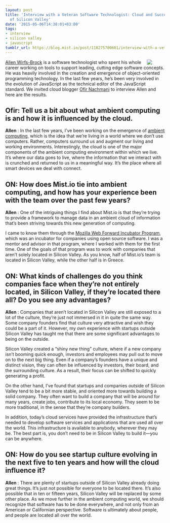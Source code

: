 ```yaml
---
layout: post
title: 'Interview with a Veteran Software Technologist: Cloud and Success Outside
  of Silicon Valley'
date: '2015-05-06T14:38:01+03:00'
tags:
- interview
- silicon valley
- javascript
tumblr_url: https://blog.mist.io/post/118275700661/interview-with-a-veteran-software-technologist
---
```

<figure data-orig-width="200" data-orig-height="200"><img src="/images/tumblr-images/tumblr_inline_nnxeutIxWK1rgqrs8_540.png" data-orig-width="200" data-orig-height="200" align="right"></figure>

[Allen Wirfs-Brock](https://twitter.com/awbjs) is a software technologist who spent his whole career working on tools to support leading, cutting edge software concepts. He was heavily involved in the creation and emergence of object-oriented programming technology. In the last few years, he’s been very involved in the evolution of JavaScript as the technical editor of the JavaScript standard. We invited cloud blogger [Ofir Nachmani](https://il.linkedin.com/in/nachmani) to interview Allen and here are the results.

## Ofir: Tell us a bit about what ambient computing is and how it is influenced by the cloud.

**Allen** :&nbsp;In the last few years, I’ve been working on the emergence of [ambient computing](http://en.wikipedia.org/wiki/Ambient_intelligence), which is the idea that we’re living in a world where we don’t use computers. Rather, computers surround us and augment our living and working environments. Interestingly, the cloud is one of the major components of the ambient computing environment within which we live. It’s where our data goes to live, where the information that we interact with is crunched and returned to us in a meaningful way. It’s the place where all smart devices we deal with connect.

## ON: How does Mist.io tie into ambient computing, and how has your experience been with the team over the past few years?

**Allen** : One of the intriguing things I find about Mist.io is that they’re trying to provide a framework to manage data in an ambient cloud of information that’s been striving towards this new generation of computing.

I came to know them through the [Mozilla Web Forward Incubator Program](http://techcrunch.com/2011/06/28/mozilla-launches-an-incubator-program-for-the-open-web/), which was an incubator for companies using open source software. I was a mentor and advisor in that program, where I worked with them for the first time. One of the goals of that program was to work with companies that aren’t solely located in Silicon Valley. As you know, half of Mist.io’s team is located in Silicon Valley, while the other half is in Greece.

## ON: What kinds of challenges do you think companies face when they’re not entirely located, in Silicon Valley, if they’re located there all? Do you see any advantages?

**Allen** : Companies that aren’t located in Silicon Valley are still exposed to a lot of the culture, they’re just not immersed in it in quite the same way. Some company founders find that culture very attractive and wish they could be a part of it. However, my own experience with startups outside Silicon Valley has taught me that there are some significant advantages to being on the outside.

Silicon Valley created a “shiny new thing” culture, where if a new company isn’t booming quick enough, investors and employees may pull out to move on to the next big thing. Even if a company’s founders have a unique and distinct vision, they can often be influenced by investors, their board, and the surrounding culture. As a result, their focus can be shifted to quickly generating a profit.

On the other hand, I’ve found that startups and companies outside of Silicon Valley tend to be a bit more stable, and oriented more towards building a solid company. They often want to build a company that will be around for many years, create jobs, contribute to its local economy. They seem to be more traditional, in the sense that they’re company builders.

In addition, today’s cloud services have provided the infrastructure that’s needed to develop software services and applications that are used all over the world. This infrastructure is available to anybody, wherever they may be. The best part is, you don’t need to be in Silicon Valley to build it—you can be anywhere.

## ON: How do you see startup culture evolving in the next five to ten years and how will the cloud influence it?

**Allen** : There are plenty of startups outside of Silicon Valley already doing great things. It’s just not possible for everyone to be located there. It’s also possible that in ten or fifteen years, Silicon Valley will be replaced by some other place. As we move further in the ambient computing world, we should recognize that software has to be done everywhere, and not only from an American or Californian perspective. Software is ultimately about people, and people are located all over the world.

